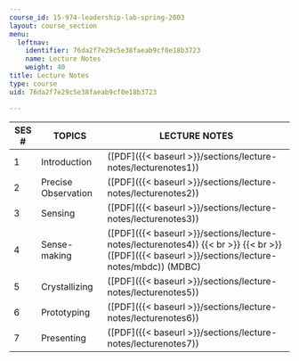 ```yaml
---
course_id: 15-974-leadership-lab-spring-2003
layout: course_section
menu:
  leftnav:
    identifier: 76da2f7e29c5e38faeab9cf0e18b3723
    name: Lecture Notes
    weight: 40
title: Lecture Notes
type: course
uid: 76da2f7e29c5e38faeab9cf0e18b3723

---
```


| SES # | TOPICS | LECTURE NOTES |
| --- | --- | --- |
| 1 | Introduction | ([PDF]({{< baseurl >}}/sections/lecture-notes/lecturenotes1)) |
| 2 | Precise Observation | ([PDF]({{< baseurl >}}/sections/lecture-notes/lecturenotes2)) |
| 3 | Sensing | ([PDF]({{< baseurl >}}/sections/lecture-notes/lecturenotes3)) |
| 4 | Sense-making | ([PDF]({{< baseurl >}}/sections/lecture-notes/lecturenotes4))  {{< br >}}  {{< br >}}([PDF]({{< baseurl >}}/sections/lecture-notes/mbdc)) (MDBC) |
| 5 | Crystallizing | ([PDF]({{< baseurl >}}/sections/lecture-notes/lecturenotes5)) |
| 6 | Prototyping | ([PDF]({{< baseurl >}}/sections/lecture-notes/lecturenotes6)) |
| 7 | Presenting | ([PDF]({{< baseurl >}}/sections/lecture-notes/lecturenotes7))